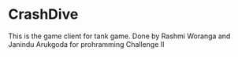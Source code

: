 CrashDive
=========
This is the game client for tank game.
Done by Rashmi Woranga and Janindu Arukgoda for prohramming Challenge II 
